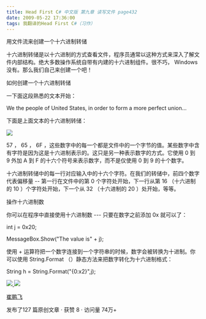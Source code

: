 ```yaml
---
title: Head First C# 中文版 第九章 读写文件 page432
date: 2009-05-22 17:36:00
tags: 我翻译的Head First C#（习作）
---
```

用文件流来创建一个十六进制转储

  

十六进制转储是以十六进制的方式查看文件，程序员通常以这种方式来深入了解文件内部结构。绝大多数操作系统自带有内建的十六进制组件。很不巧，  Windows
没有。那么我们自己来创建一个吧！

  

如何创建一个十六进制转储

  

一下面这段熟悉的文本开始：

  

We the people of United States, in order to form a more perfect union...

  

下面是上面文本的十六进制转储：

  

![](http://student.csdn.net/attachment/200905/22/39098_1242985090WH9u.jpg)

57  ，  65  ，  6F
，这些数字中的每一个都是文件中的一个字节的值。某些数字中含有字符是因为这是十六进制表示的。这只是另一种表示数字的方式。它使用  0  到  9  外加  A
到  F  的十六个符号来表示数字，而不是仅使用  0  到  9  的十个数字。

  

十六进制转储中的每一行对应输入中的十六个字符。在我们的转储中，前四个数字代表偏移量  \--  第一行在文件中的第  0  个字符处开始，下一行从第  16
（十六进制的  10  ）个字符处开始，下一个从  32  （十六进制的  20  ）处开始，等等。

  

操作十六进制数

  

你可以在程序中直接使用十六进制数  \---  只要在数字之前添加  0x  就可以了：

  

int j = 0x20;

MessageBox.Show("The value is" + j);

  

使用  \+  运算符把一个数字连接到一个字符串的时候，数字会被转换为十进制。你可以使用  String.Format
（）静态方法来把数字转化为十六进制格式：

  

String h = String.Format("{0:x2}",j);



[ ![](https://profile.csdnimg.cn/5/2/5/3_cuipengfei1)
![](https://g.csdnimg.cn/static/user-reg-year/1x/11.png)
](https://blog.csdn.net/cuipengfei1)

[ 崔鹏飞 ](https://blog.csdn.net/cuipengfei1)

发布了127 篇原创文章  ·  获赞 8  ·  访问量 74万+

